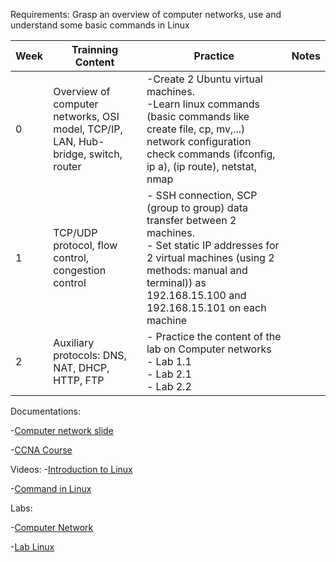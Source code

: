 Requirements: Grasp an overview of computer networks, use and understand some basic commands in Linux

| Week | Trainning Content                                                                 | Practice                                                                                                                                                                                                                  | Notes |
| ---- | --------------------------------------------------------------------------------- | ------------------------------------------------------------------------------------------------------------------------------------------------------------------------------------------------------------------------- | ----- |
| 0    | Overview of computer networks, OSI model, TCP/IP, LAN, Hub-bridge, switch, router | -Create 2 Ubuntu virtual machines.<br>-Learn linux commands (basic commands like create file, cp, mv,...) network configuration check commands (ifconfig, ip a), (ip route), netstat, nmap                                |       |
| 1    | TCP/UDP protocol, flow control, congestion control                                | - SSH connection, SCP (group to group) data transfer between 2 machines.<br>- Set static IP addresses for 2 virtual machines (using 2 methods: manual and terminal)) as 192.168.15.100 and 192.168.15.101 on each machine |       |
| 2    | Auxiliary protocols: DNS, NAT, DHCP, HTTP, FTP                                    | - Practice the content of the lab on Computer networks<br>- Lab 1.1<br>- Lab 2.1<br>- Lab 2.2                                                                                                                             |       |


Documentations:

-[Computer network slide]([https://husteduvn-my.sharepoint.com/personal/luan_nt200375_sis_hust_edu_vn/Documents/../../../:f:/g/personal/luan_nt200375_sis_hust_edu_vn/EgmaaenpZhhFqCkxKHXWcKAB7oaxUGGHXOJhmmJv7wwFBw?e=VvP0rF](https://husteduvn-my.sharepoint.com/personal/luan_nt200375_sis_hust_edu_vn/Documents/../../../:f:/g/personal/luan_nt200375_sis_hust_edu_vn/EgmaaenpZhhFqCkxKHXWcKAB7oaxUGGHXOJhmmJv7wwFBw?e=VvP0rF))

-[CCNA Course](https://github.com/luannt0801/CCNA_Course.git)

Videos:
-[Introduction to Linux]([https://www.youtube.com/watch?v=IVquJh3DXUA](https://www.youtube.com/watch?v=IVquJh3DXUA))

-[Command in Linux]([https://www.youtube.com/playlist?list=PLS8J_PRPtGffc6egZZjr1dKK6tc4uTb9p](https://www.youtube.com/playlist?list=PLS8J_PRPtGffc6egZZjr1dKK6tc4uTb9p))

Labs:

-[Computer Network]([https://husteduvn-my.sharepoint.com/personal/luan_nt200375_sis_hust_edu_vn/Documents/../../../:f:/g/personal/luan_nt200375_sis_hust_edu_vn/EujgEN_yx2dCq3jELQxrF8MBRjYlvTmzXr7x549mj43ZYw?e=dbXCiq](https://husteduvn-my.sharepoint.com/personal/luan_nt200375_sis_hust_edu_vn/Documents/../../../:f:/g/personal/luan_nt200375_sis_hust_edu_vn/EujgEN_yx2dCq3jELQxrF8MBRjYlvTmzXr7x549mj43ZYw?e=dbXCiq))

-[Lab Linux](https://ecs-network.serv.pacific.edu/ecpe-170/lab/)

